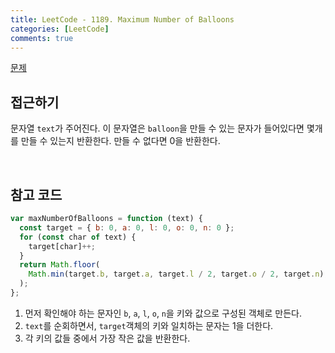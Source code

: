 ```yaml
---
title: LeetCode - 1189. Maximum Number of Balloons
categories: [LeetCode]
comments: true
---
```


[문제](https://leetcode.com/problems/maximum-number-of-balloons/)

## 접근하기

문자열 `text`가 주어진다. 이 문자열은 `balloon`을 만들 수 있는 문자가 들어있다면 몇개를 만들 수 있는지 반환한다. 만들 수 없다면 0을 반환한다.

<br>

## 참고 코드

```js
var maxNumberOfBalloons = function (text) {
  const target = { b: 0, a: 0, l: 0, o: 0, n: 0 };
  for (const char of text) {
    target[char]++;
  }
  return Math.floor(
    Math.min(target.b, target.a, target.l / 2, target.o / 2, target.n),
  );
};
```

1. 먼저 확인해야 하는 문자인 `b`, `a`, `l`, `o`, `n`을 키와 값으로 구성된 객체로 만든다.
2. `text`를 순회하면서, `target`객체의 키와 일치하는 문자는 1을 더한다.
3. 각 키의 값들 중에서 가장 작은 값을 반환한다.
